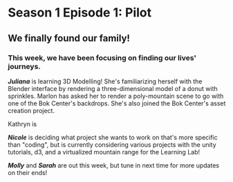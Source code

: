 # Season 1 Episode 1: Pilot

## We finally found our family! 

### This week, we have been focusing on finding our lives' journeys. 


***Juliana*** is learning 3D Modelling! She's familiarizing herself with the Blender interface by rendering a three-dimensional model of a donut with sprinkles. Marlon has asked her to render a poly-mountain scene to go with one of the Bok Center's backdrops. She's also joined the Bok Center's asset creation project.

Kathryn is 


***Nicole*** is deciding what project she wants to work on that's more specific than "coding", but is currently considering various projects with the unity tutorials, d3, and a virtualized mountain range for the Learning Lab!

***Molly*** and ***Sarah*** are out this week, but tune in next time for more updates on their ends!




<!--stackedit_data:
eyJoaXN0b3J5IjpbLTE2NTUwNDE3MTMsLTkzOTQ4OTA3Myw4ND
A4Nzc1NDcsLTE3ODgxOTE2MDcsLTU1NzkxNjg1MCwxNzQ1Nzc3
OTg1LDQzNTg1MTE5OCwxNTY5NjEzLC0yMTIyNjE1MzQ1LC0xMj
MzMTM5OTk3LDEzMTA2MjI4ODQsLTU5NTU2NjY5MiwtMTg3MTcy
NDkwNiw4Njc0MzQ5MTEsNzI4MjIwMTQ5LC0xNTQyMDU2MzAyLC
0xMjQxMDEzMiw2NDI1NTg0MzksODE1MDY2MzI5XX0=
-->